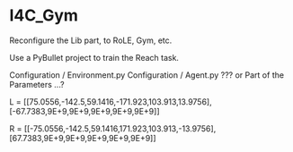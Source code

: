 # I4C_Gym

Reconfigure the Lib part, to RoLE, Gym, etc.


Use a PyBullet project to train the Reach task.

Configuration / Environment.py
Configuration / Agent.py
???
or Part of the Parameters ...?

L = [[75.0556,-142.5,59.1416,-171.923,103.913,13.9756],[-67.7383,9E+9,9E+9,9E+9,9E+9,9E+9]]

R = [[-75.0556,-142.5,59.1416,171.923,103.913,-13.9756],[67.7383,9E+9,9E+9,9E+9,9E+9,9E+9]]

